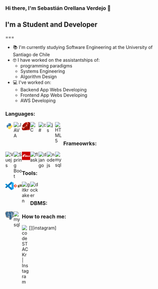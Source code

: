 ### Hi there, I'm Sebastián Orellana Verdejo 👋

## I'm a Student and Developer

===

- :books: I'm currently studying Software Engineering at the University of Santiago de Chile
- 🤓 I have worked on the assistantships of:
  * programming paradigms
  * Systems Engineering
  * Algorithm Design
- :computer: I've worked on:
  * Backend App Webs Developing
  * Frontend App Webs Developing
  * AWS Developing


### Languages:
<!-- Python -->
<img align="left" alt="Python" width="26px" src="https://raw.githubusercontent.com/github/explore/80688e429a7d4ef2fca1e82350fe8e3517d3494d/topics/python/python.png" />
<img align="left" alt="JAVA" width="26px" src="https://cdn-icons-png.flaticon.com/512/226/226777.png" />
<img align="left" alt="Ruby" width="26px" src="https://raw.githubusercontent.com/github/explore/80688e429a7d4ef2fca1e82350fe8e3517d3494d/topics/ruby/ruby.png" />
<img align="left" alt="C" width="26px" src="https://play-lh.googleusercontent.com/RLO14DKG8-tknas91100ht0mmVH9jVqqgoA0HIr1O_zMFATO-eF3tYT5MIC7yafvVH8" />
<img align="left" alt="c#" width="26px" src="https://upload.wikimedia.org/wikipedia/commons/4/4f/Csharp_Logo.png" />
<img align="left" alt="js" width="26px" src="https://www.jovenesprogramadores.cl/wp-content/uploads/2020/07/JavaScript.png" />
<img align="left" alt="HTML5" width="26px" src="https://cdn-icons-png.flaticon.com/512/732/732212.png" />

<br />
<br />

### Frameowrks:
<!-- Vuejs -->
<img align="left" alt="Vuejs" width="26px" src="https://upload.wikimedia.org/wikipedia/commons/thumb/9/95/Vue.js_Logo_2.svg/1184px-Vue.js_Logo_2.svg.png" />
<img align="left" alt="Spring Boot" width="26px" src="https://www.armadilloamarillo.com/wp-content/uploads/spring-boot-ok.png" />
<img align="left" alt="Rails" width="26px" src="https://raw.githubusercontent.com/github/explore/80688e429a7d4ef2fca1e82350fe8e3517d3494d/topics/rails/rails.png" />
<img align="left" alt="flask" width="26px" src="https://cdn.freebiesupply.com/logos/large/2x/flask-logo-png-transparent.png" />
<img align="left" alt="django" width="26px" src="https://upload.wikimedia.org/wikipedia/commons/thumb/7/75/Django_logo.svg/2560px-Django_logo.svg.png" />
<img align="left" alt="nodejs" width="26px" src="https://brandslogos.com/wp-content/uploads/thumbs/nodejs-logo-vector.svg" />
<img align="left" alt="" width="26px" src="" />
<img align="left" alt="" width="26px" src="" />
<img align="left" alt="" width="26px" src="" />
<img align="left" alt="" width="26px" src="" />
<img align="left" alt="" width="26px" src="" />
<img align="left" alt="" width="26px" src="" />
<img align="left" alt="" width="26px" src="" />
<img align="left" alt="" width="26px" src="" />
<img align="left" alt="mysql" width="26px" src="https://blog.artegrafico.net/wp-content/uploads/2019/10/mysql-logo.png" />


<br />
<br />

### Tools:
<!-- Visual Studio -->
<img align="left" alt="Visual Studio Code" width="26px" src="https://raw.githubusercontent.com/github/explore/80688e429a7d4ef2fca1e82350fe8e3517d3494d/topics/visual-studio-code/visual-studio-code.png" />
<img align="left" alt="Git" width="26px" src="https://raw.githubusercontent.com/github/explore/80688e429a7d4ef2fca1e82350fe8e3517d3494d/topics/git/git.png" />
<img align="left" alt="gitkraken" width="26px" src="[http://assets.stickpng.com/images/5847f989cef1014c0b5e48bf.png](https://dashboard.snapcraft.io/site_media/appmedia/2018/01/1.png)" />
<img align="left" alt="docker" width="26px" src="[https://1000marcas.net/wp-content/uploads/2021/05/Docker-Logo-2013.png](https://www.docker.com/wp-content/uploads/2022/03/vertical-logo-monochromatic.png)" />


<br />
<br />

### DBMS:
<img align="left" alt="PostgreSQL" width="26px" src="https://raw.githubusercontent.com/github/explore/80688e429a7d4ef2fca1e82350fe8e3517d3494d/topics/postgresql/postgresql.png" />
<img align="left" alt="mysql" width="26px" src="https://blog.artegrafico.net/wp-content/uploads/2019/10/mysql-logo.png" />








### How to reach me:

[<img align="left" alt="codeSTACKr | Instagram" width="22px" src="https://cdn.jsdelivr.net/npm/simple-icons@v3/icons/instagram.svg" />][instagram]






<!--
**sebastianorellanav/sebastianorellanav** is a ✨ _special_ ✨ repository because its `README.md` (this file) appears on your GitHub profile.

Here are some ideas to get you started:

- 🔭 I’m currently working on ...
- 🌱 I’m currently learning ...
- 👯 I’m looking to collaborate on ...
- 🤔 I’m looking for help with ...
- 💬 Ask me about ...
- 📫 How to reach me: ...
- 😄 Pronouns: ...
- ⚡ Fun fact: ...
-->

